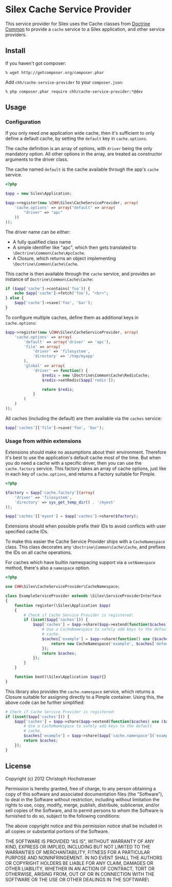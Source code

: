 # Silex Cache Service Provider

This service provider for Silex uses the Cache classes from [Doctrine
Common][] to provide a `cache` service to a Silex application, and
other service providers.

[Doctrine Common]: https://github.com/doctrine/common

## Install

If you haven't got composer:

    % wget http://getcomposer.org/composer.phar

Add `chh/cache-service-provider` to your `composer.json`:

    % php composer.phar require chh/cache-service-provider:*@dev

## Usage

### Configuration

If you only need one application wide cache, then it's sufficient to
only define a default cache, by setting the `default` key in `cache.options`.

The cache definition is an array of options, with `driver` being the
only mandatory option. All other options in the array, are treated as
constructor arguments to the driver class.

The cache named `default` is the cache available through the app's
`cache` service.

```php
<?php

$app = new Silex\Application;

$app->register(new \CHH\Silex\CacheServiceProvider, array(
    'cache.options' => array("default" => array(
        "driver" => "apc"
    ))
));
```

The driver name can be either:

* A fully qualified class name
* A simple identifier like "apc", which then gets translated to
  `\Doctrine\Common\Cache\ApcCache`.
* A Closure, which returns an object implementing
  `\Doctrine\Common\Cache\Cache`.

This cache is then available through the `cache` service, and provides
an instance of `Doctrine\Common\Cache\Cache`:

```php
if ($app['cache']->contains('foo')) {
    echo $app['cache']->fetch('foo'), "<br>";
} else {
    $app['cache']->save('foo', 'bar');
}
```

To configure multiple caches, define them as additional keys in
`cache.options`:

```php
$app->register(new \CHH\Silex\CacheServiceProvider, array(
    'cache.options' => array(
        'default' => array('driver' => 'apc'),
        'file' => array(
            'driver' => 'filesystem',
            'directory' => '/tmp/myapp'
        ),
        'global' => array(
            'driver' => function() {
                $redis = new \Doctrine\Common\Cache\RedisCache;
                $redis->setRedis($app['redis']);

                return $redis;
            }
        )
    )
));
```

All caches (including the default) are then available via the `caches`
service:

```php
$app['caches']['file']->save('foo', 'bar');
```

### Usage from within extensions

Extensions should make no assumptions about their environment. Therefore
it's best to use the application's default cache most of the time. But
when you do need a cache with a specific driver, then you can use the
`cache.factory` service. This factory takes an array of cache options,
just like in each key of `cache.options`, and returns a Factory suitable
for Pimple.

```php
<?php

$factory = $app['cache.factory'](array(
    'driver' => 'filesystem',
    'directory' => sys_get_temp_dir() . '/myext'
));

$app['caches']['myext'] = $app['caches']->share($factory);
```

Extensions should when possible prefix their IDs to avoid conflicts
with user specified cache IDs.

To make this easier the Cache Service Provider ships with a `CacheNamespace` class. This
class decorates any `\Doctrine\Common\Cache\Cache`, and prefixes the
IDs on all cache operations.

For caches which have builtin namespacing support via a `setNamespace` method, 
there's also a `namespace` option.

```php
<?php

use CHH\Silex\CacheServiceProvider\CacheNamespace;

class ExampleServiceProvider extends \Silex\ServiceProviderInterface
{
    function register(\Silex\Application $app)
    {
        # Check if Cache Service Provider is registered:
        if (isset($app['caches'])) {
            $app['caches'] = $app->share($app->extend(function($caches) use ($app) {
                # Use a CacheNamespace to safely add keys to the default
                # cache.
                $caches['example'] = $app->share(function() use ($caches) {
                    return new CacheNamespace('example', $caches['default']);
                });
                return $caches;
            });
        }
    }

    function boot(\Silex\Application $app){}
}
```

This library also provides the `cache.namespace` service, which returns a Closure suitable for assigning directly
to a Pimple container. Using this, the above code can be further simplified:

```php
# Check if Cache Service Provider is registered:
if (isset($app['caches'])) {
    $app['caches'] = $app->share($app->extend(function($caches) use ($app) {
        # Use a CacheNamespace to safely add keys to the default
        # cache.
        $caches['example'] = $app->share($app['cache.namespace']('example'));
        return $caches;
    });
}
```

## License

Copyright (c) 2012 Christoph Hochstrasser

Permission is hereby granted, free of charge, to any person obtaining a copy of this software and associated documentation files (the "Software"), to deal in the Software without restriction, including without limitation the rights to use, copy, modify, merge, publish, distribute, sublicense, and/or sell copies of the Software, and to permit persons to whom the Software is furnished to do so, subject to the following conditions:

The above copyright notice and this permission notice shall be included in all copies or substantial portions of the Software.

THE SOFTWARE IS PROVIDED "AS IS", WITHOUT WARRANTY OF ANY KIND, EXPRESS OR IMPLIED, INCLUDING BUT NOT LIMITED TO THE WARRANTIES OF MERCHANTABILITY, FITNESS FOR A PARTICULAR PURPOSE AND NONINFRINGEMENT. IN NO EVENT SHALL THE AUTHORS OR COPYRIGHT HOLDERS BE LIABLE FOR ANY CLAIM, DAMAGES OR OTHER LIABILITY, WHETHER IN AN ACTION OF CONTRACT, TORT OR OTHERWISE, ARISING FROM, OUT OF OR IN CONNECTION WITH THE SOFTWARE OR THE USE OR OTHER DEALINGS IN THE SOFTWARE\

